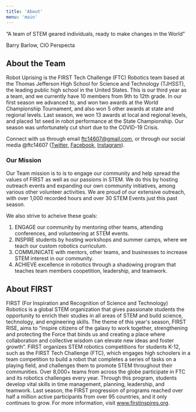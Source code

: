 ```yaml
---
title: 'About'
menu: 'main'
---
```


“A team of STEM geared individuals, ready to make changes in the World”

Barry Barlow, CIO Perspecta

## About the Team

Robot Uprising is the FIRST Tech Challenge (FTC) Robotics team based at the Thomas Jefferson High School for Science and Technology (TJHSST), the leading public high school in the United States. This is our third year as a team, and we currently have 10 members from 9th to 12th grade. In our first season we advanced to, and won two awards at the World Championship Tournament, and also won 5 other awards at state and regional levels. Last season, we won 13 awards at local and regional levels, and placed 1st seed in robot performance at the State Championship. Our season was unfortunately cut short due to the COVID-19 Crisis.

Connect with us through email <ftc14607@gmail.com>, or through our social media @ftc14607 ([Twitter](https://twitter.com/ftc14607), [Facebook](https://facebook.com/ftc14607), [Instagram](https://instagram.com/ftc14607)). 

### Our Mission

Our Team mission is to is to engage our community and help spread the values of FIRST as well as our passions in STEM. We do this by hosting outreach events and expanding our own community initiatives, among various other volunteer activities. We are proud of our extensive outreach, with over 1,000 recorded hours and over 30 STEM Events just this past season.

We also strive to acheive these goals:

1. ENGAGE our community by mentoring other teams, attending conferences, and volunteering at STEM events.
2. INSPIRE students by hosting workshops and summer camps, where we teach our custom robotics curriculum.
3. COMMUNICATE with mentors, other teams, and businesses to increase STEM interest in our community.
4. ACHIEVE excellence in robotics through a shadowing program that teaches team members coopetition, leadership, and teamwork.

## About FIRST

FIRST (For Inspiration and Recognition of Science and Technology) Robotics is a global STEM organization that gives passionate students the opportunity to enrich their studies in all areas of STEM and build science, technology, and engineering skills. The theme of this year's season, FIRST RISE, aims to “inspire citizens of the galaxy to work together, strengthening and protecting the Force that binds us and creating a place where collaboration and collective wisdom can elevate new ideas and foster growth”. FIRST organizes STEM robotics competitions for students K-12, such as the FIRST Tech Challenge (FTC), which engages high schoolers in a team competition to build a robot that completes a series of tasks on a playing field, and challenges them to promote STEM throughout their communities. Over 8,000+ teams from across the globe participate in FTC and its robotics challenges every year. Through this program, students develop vital skills in time management, planning, leadership, and teamwork. Last season, the FIRST progression of programs reached over half a million active participants from over 95 countries, and it only continues to grow. For more information, visit www.firstinspires.org.
